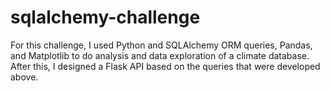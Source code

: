 # sqlalchemy-challenge
For this challenge, I used Python and SQLAlchemy ORM queries, Pandas, and Matplotlib to do analysis and data exploration of a climate database.
After this, I designed a Flask API based on the queries that were developed above.
